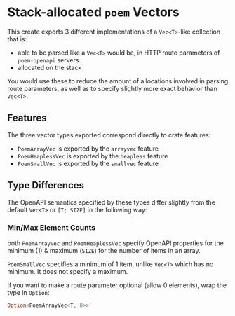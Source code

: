 # Stack-allocated `poem` Vectors

This create exports 3 different implementations of a `Vec<T>`-like collection that is: 
* able to be parsed like a `Vec<T>` would be, in HTTP route parameters of `poem-openapi` servers.
* allocated on the stack

You would use these to reduce the amount of allocations involved in parsing route parameters, as well as to specify slightly more exact behavior than `Vec<T>`.

## Features

The three vector types exported correspond directly to crate features:
* `PoemArrayVec` is exported by the `arrayvec` feature
* `PoemHeaplessVec` is exported by the `heapless` feature
* `PoemSmallVec` is exported by the `smallvec` feature

## Type Differences

The OpenAPI semantics specified by these types differ slightly from the default `Vec<T>` or `[T; SIZE]` in the following way:

### Min/Max Element Counts

both `PoemArrayVec` and `PoemHeaplessVec` specify OpenAPI properties for the minimum (1) & maximum (`SIZE`) for the number of items in an array.

`PoemSmallVec` specifies a minimum of 1 item, unlike `Vec<T>` which has no minimum. It does not specify a maximum.

If you want to make a route parameter optional (allow 0 elements), wrap the type in `Option`:

```rust
Option<PoemArrayVec<T, 8>>`
```


